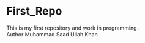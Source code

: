 # First_Repo
This is my first repository and work in programming .
<br>
Author Muhammad Saad Ullah Khan

